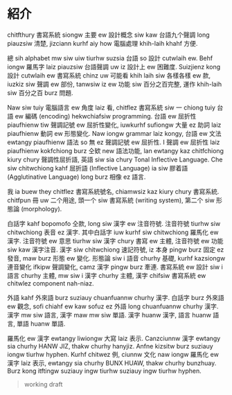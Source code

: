 # 紹介

chitfthury 書寫系統 siongw 主要 ew 設計概念 siw kaw 台語九个聲調 long piauzsiw 清楚, jizciann kurhf aiy how 電腦處理 khih-laih khahf 方便.

總 sih alphabet mw siw uiw tiurhw suzsia 台語 so 設計 cutwlaih ew. Behf iongw 羅馬字 laiz piauzsiw 台語聲調 uw iz 設計上 ew 困難度. Suizjienz kong 設計 cutwlaih ew 書寫系統 chinz uw 可能看 khih laih siw 各樣各樣 ew 款, iuzkiz siw 聲調 ew 部份, tanwsiw iz ew 功能 siw 百分之百完整, 運作 khih-laih siw 百分之百 burz 問題.

Naw siw tuiy 電腦語言 ew 角度 laiz 看, chitflez 書寫系統 siw 一 chiong tuiy 台語 ew 編碼 (encoding) hekwchiafsiw programming. 台語 ew 屈折性 piaufhienw tiw 聲調記號 ew 屈折性變化, iuwkurhf sufiongw 大量 ez 助詞 laiz piaufhienw 動詞 ew 形態變化. Naw iongw grammar laiz kongy, 台語 ew 文法 ewtangy piaufhienw 語法 so 無 ez 聲調記號 ew 屈折性. I 聲調 ew 屈折性 laiz piaufhienw kokfchiong burz 仝欵 new 語法功能, lan ewtangy kaz chitfchiong kiury chury 聲調性屈折語, 英語 siw sia chury Tonal Inflective Language. Che siw chitwchiong kahf 屈折語 (Inflective Language) ia siw 膠着語 (Agglutinative Language) long burz 相像 ez 語言.

我 ia buew they chitflez 書寫系統號名, chiamwsiz kaz kiury chury 書寫系統. chitfpun 冊 uw 二个用途, 頭一个 siw 書寫系統 (writing system), 第二个 siw 形態論 (morphology).

白話字 kahf bopomofo 仝款, long siw 漢字 ew 注音符號. 注音符號 tiurhw siw chitwchiong 表音 ez 漢字. 其中白話字 iuw kurhf siw chitwchiong 羅馬化 ew 漢字. 注音符號 ew 意思 tiurhw siw 漢字 chury 書寫 ew 主體, 注音符號 ew 功能 siw kaw 漢字注音. 漢字 siw chitwchiong 速記符號, iz 本身 pingw burz 固定 ez 發音, maw burz 形態 ew 變化. 形態論 siw i 語音 churhy 基礎, kurhf kazsiongw 連音變化 ifkipw 聲調變化, camz 漢字 pingw burz 牽連. 書寫系統 ew 設計 siw i 語言 churhy 主體, mw siw i 漢字 churhy 主體, 漢字 chifsiw 書寫系統 ew chitwlez component nah-niaz.

外語 kahf 外來語 burz suziauy chuanfuannw churhy 漢字. 白話字 burz 外來語 ew 觀念, sofi chiahf ew kaw sofuz ez 外語 long chuanfuannw churhy 漢字. 漢字 mw siw 語言, 漢字 maw mw siw 單語. 漢字 huanw 漢字, 語言 huanw 語言, 單語 huanw 單語.

羅馬化 ew 漢字 ewtangy liwiongw 大寫 laiz 表示. Canzciunnw 漢字 ewtangy sia churhy HANW JIZ, thakw churhy hanyjiz. Anfne kizsitw burz suziauy iongw tiurhw hyphen. Kurhf chitwez 例, ciunnw 文化 naw iongw 羅馬化 ew 漢字 laiz 表示, ewtangy sia churhy BUNX HUAW, thakw churhy bunzhuay. Burz kong itftingw suziauy ingw tiurhw suziauy ingw tiurhw hyphen.

> working draft
